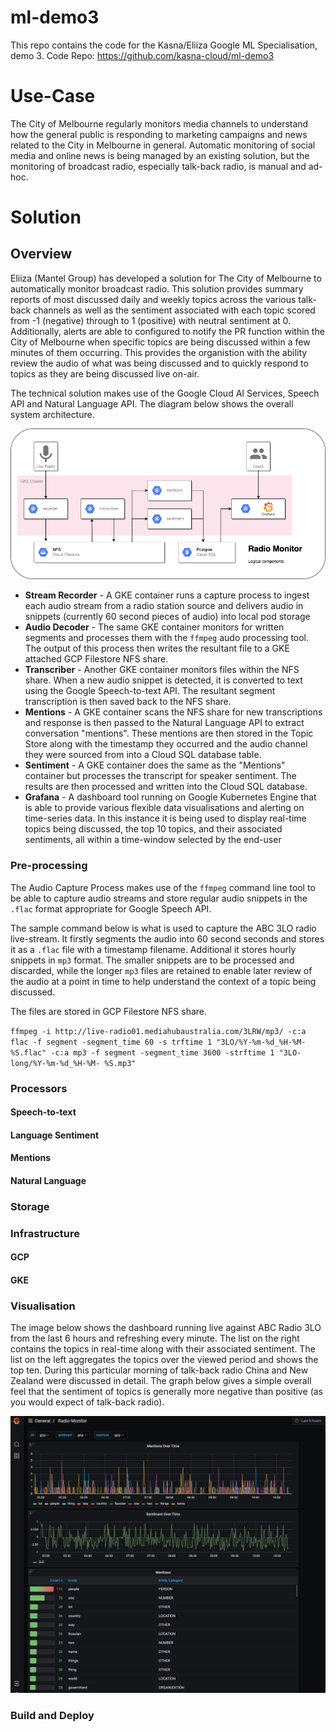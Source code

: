 # ml-demo3

This repo contains the code for the Kasna/Eliiza Google ML Specialisation, demo 3.
Code Repo: https://github.com/kasna-cloud/ml-demo3

# Use-Case

The City of Melbourne regularly monitors media channels to understand how the general public is responding to marketing campaigns and news related to the City in Melbourne in general. Automatic monitoring of social media and online news is being managed by an existing solution, but the monitoring of broadcast radio, especially talk-back radio, is manual and ad-hoc. 

# Solution 

## Overview

Eliiza (Mantel Group) has developed a solution for The City of Melbourne to automatically monitor broadcast radio. This solution provides summary reports of most discussed daily and weekly topics across the various talk-back channels as well as the sentiment associated with each topic scored from -1 (negative) through to 1 (positive) with neutral sentiment at 0. Additionally, alerts are able to configured to notify the PR function within the City of Melbourne when specific topics are being discussed within a few minutes of them occurring. This provides the organistion with the ability review the audio of what was being discussed and to quickly respond to topics as they are being discussed live on-air. 

The technical solution makes use of the Google Cloud AI Services, Speech API and Natural Language API. The diagram below shows the overall system architecture. 

![Radio Sentiment Monitoring Architecture](docs/ML-Spesh-Logical.png)

* **Stream Recorder** - A GKE container runs a capture process to ingest each audio stream from a radio station source and delivers audio in snippets (currently 60 second pieces of audio) into local pod storage 
* **Audio Decoder** - The same GKE container monitors for written segments and processes them with the `ffmpeg` audo processing tool. The output of this process then writes the resultant file to a GKE attached GCP Filestore NFS share. 
* **Transcriber** - Another GKE container monitors files within the NFS share. When a new audio snippet is detected, it is converted to text using the Google Speech-to-text API. The resultant segment transcription is then saved back to the NFS share.
* **Mentions** - A GKE container scans the NFS share for new transcriptions and response is then passed to the Natural Language API to extract conversation "mentions". These mentions are then stored in the Topic Store along with the timestamp they occurred and the audio channel they were sourced from into a Cloud SQL database table. 
* **Sentiment** - A GKE container does the same as the "Mentions" container but processes the transcript for speaker sentiment. The results are then processed and written into the Cloud SQL database.
* **Grafana** - A dashboard tool running on Google Kubernetes Engine that is able to provide various flexible data visualisations and alerting on time-series data. In this instance it is being used to display real-time topics being discussed, the top 10 topics, and their associated sentiments, all within a time-window selected by the end-user

### Pre-processing 

The Audio Capture Process makes use of the `ffmpeg` command line tool to be able to capture audio streams and store regular audio snippets in the `.flac` format appropriate for Google Speech API. 

The sample command below is what is used to capture the ABC 3LO radio live-stream. It firstly segments the audio into 60 second seconds and stores it as a `.flac` file with a timestamp filename. Additional it stores hourly snippets in `mp3` format. The smaller snippets are to be processed and discarded, while the longer `mp3` files are retained to enable later review of the audio at a point in time to help understand the context of a topic being discussed. 

The files are stored in GCP Filestore NFS share.

`ffmpeg -i http://live-radio01.mediahubaustralia.com/3LRW/mp3/ -c:a flac -f segment -segment_time 60 -s
trftime 1 "3LO/%Y-%m-%d_%H-%M-%S.flac" -c:a mp3 -f segment -segment_time 3600 -strftime 1 "3LO-long/%Y-%m-%d_%H-%M-
%S.mp3"`

### Processors

#### Speech-to-text

#### Language Sentiment

#### Mentions

#### Natural Language

### Storage 

### Infrastructure 

#### GCP

#### GKE

####

### Visualisation 

The image below shows the dashboard running live against ABC Radio 3LO from the last 6 hours and refreshing every minute. The list on the right contains the topics in real-time along with their associated sentiment. The list on the left aggregates the topics over the viewed period and shows the top ten. During this particular morning of talk-back radio China and New Zealand were discussed in detail. The graph below gives a simple overall feel that the sentiment of topics is generally more negative than positive (as you would expect of talk-back radio). 

![radio-dashboard.png](docs/radio-dashboard.png)

### Build and Deploy

